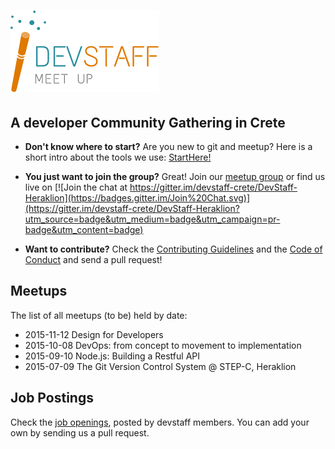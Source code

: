 # [![DevStaff home](images/logo.png)](http://www.devstaff.gr) 
## A developer Community Gathering in Crete

* **Don't know where to start?** Are you new to git and meetup? Here is a short intro about the tools we use: [StartHere!](StartHere.md)

* **You just want to join the group?** Great! 
  Join our [meetup group](http://www.meetup.com/DevStaff-A-Developer-Community-Gathering-In-Crete/) or find us live on [![Join the chat at https://gitter.im/devstaff-crete/DevStaff-Heraklion](https://badges.gitter.im/Join%20Chat.svg)](https://gitter.im/devstaff-crete/DevStaff-Heraklion?utm_source=badge&utm_medium=badge&utm_campaign=pr-badge&utm_content=badge)

* **Want to contribute?** Check the [Contributing Guidelines](CONTRIBUTING.md)
  and the [Code of Conduct](CodeOfConduct.md) and send a pull request!

## Meetups 

The list of all meetups (to be) held by date:

* 2015-11-12 Design for Developers
* 2015-10-08 DevOps: from concept to movement to implementation
* 2015-09-10 Node.js: Building a Restful API
* 2015-07-09 The Git Version Control System @ STEP-C, Heraklion

## Job Postings 

Check the [job openings](jobs/README.md), posted by devstaff members. You can add your own by
sending us a pull request.
